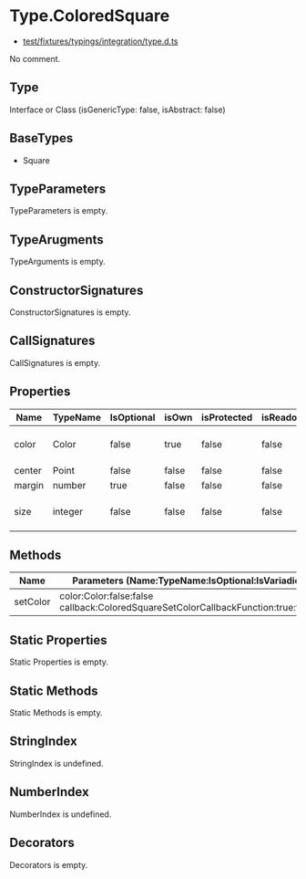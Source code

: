 # Type.ColoredSquare

* [test/fixtures/typings/integration/type.d.ts](/test/fixtures/typings/integration/type.d.ts#L37)

No comment.

## Type

Interface or Class (isGenericType: false, isAbstract: false)

## BaseTypes

* Square

## TypeParameters

TypeParameters is empty.

## TypeArugments

TypeArguments is empty.

## ConstructorSignatures

ConstructorSignatures is empty.

## CallSignatures

CallSignatures is empty.

## Properties

Name|TypeName|IsOptional|isOwn|isProtected|isReadonly|isAbstract|Tags|Comment
---|---|---|---|---|---|---|---|---
color|Color|false|true|false|false|false|default:Color.Red |Default color is red.
center|Point|false|false|false|false|false||
margin|number|true|false|false|false|false||
size|integer|false|false|false|false|false|minimum:1 maximum:5 |Size from 1 to 5 (highest).

## Methods

Name|Parameters (Name:TypeName:IsOptional:IsVariadic)|ReturnTypeName|IsOptional|isOwn|isProtected|isAbstract|TypePredicate|Comment
---|---|---|---|---|---|---|---|---
setColor|color:Color:false:false callback:ColoredSquareSetColorCallbackFunction:true:false |void|false|true|false|false|| 

## Static Properties

Static Properties is empty.

## Static Methods

Static Methods is empty.

## StringIndex

StringIndex is undefined.

## NumberIndex

NumberIndex is undefined.

## Decorators

Decorators is empty.
